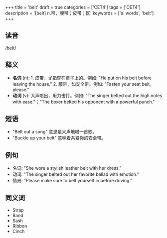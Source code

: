 +++
title = 'belt'
draft = true
categories = ['CET4']
tags = ['CET4']
description = '[belt] n.带，腰带；皮带；区'
keywords = ['ai words', 'belt']
+++

## 读音
/belt/

## 释义
- **名词** (n): 1. 皮带，尤指穿在裤子上的。例如: "He put on his belt before leaving the house." 2. 腰带，如安全带。例如: "Fasten your seat belt, please."
- **动词** (v): 大声唱出，用力击打。例如: "The singer belted out the high notes with ease."；"The boxer belted his opponent with a powerful punch."

## 短语
- "Belt out a song" 意思是大声地唱一首歌。
- "Buckle up your belt" 意味着系紧你的安全带。

## 例句
- 名词: "She wore a stylish leather belt with her dress."
- 动词: "The singer belted out her favorite ballad with emotion."
- 情景: "Please make sure to belt yourself in before driving."

## 同义词
- Strap
- Band
- Sash
- Ribbon
- Cinch

